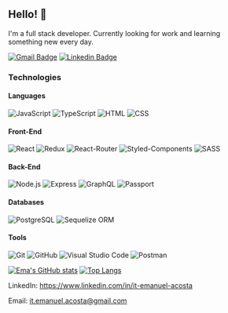 ##  Hello! 👋

I'm a full stack developer. Currently looking for work and learning something new every day.

[![Gmail Badge](https://img.shields.io/badge/-it.emanuel.acosta@gmail.com-D14836?style=flat&logo=gmail&logoColor=white)](mailto:it.emanuel.acosta@gmail.com)
[![Linkedin Badge](https://img.shields.io/badge/-Emanuel-0077B5?style=flat&logo=linkedin&logoColor=white)](https://www.linkedin.com/in/it-emanuel-acosta/)


### Technologies

#### Languages
 ![JavaScript](https://img.shields.io/badge/JavaScript-F7DF1E?style=flat&logo=javascript&logoColor=black)
 ![TypeScript](https://img.shields.io/badge/TypeScript-007ACC?style=flat&logo=typescript&logoColor=white)
 ![HTML](https://img.shields.io/badge/HTML-239120?style=flat&logo=html5&logoColor=white)
 ![CSS](https://img.shields.io/badge/CSS-239120?&style=flat&logo=css3&logoColor=white)

#### Front-End
![React](https://img.shields.io/badge/React-20232A?style=flat&logo=react&logoColor=61DAFB)
![Redux](https://img.shields.io/badge/Redux-593D88?style=flat&logo=redux&logoColor=white)
![React-Router](https://img.shields.io/badge/React_Router-CA4245?style=flat&logo=react-router&logoColor=white)
![Styled-Components](https://img.shields.io/badge/styled--components-DB7093?style=flat&logo=styled-components&logoColor=white)
![SASS](https://img.shields.io/badge/Sass-CC6699?style=flat&logo=sass&logoColor=white)


#### Back-End
  ![Node.js](https://img.shields.io/badge/node.js-%2343853D.svg?style=flat&logo=node-dot-js&logoColor=white)
  ![Express](https://img.shields.io/badge/express.js-%23404d59.svg?style=flat&logo=express&logoColor=%2361DAFB)
  ![GraphQL](https://img.shields.io/badge/-GraphQL-E10098?style=flat&logo=graphql&color=ff69b4)
  ![Passport](https://img.shields.io/badge/passport-%23404d59.svg?style=flat&logo=passport&logoColor=%2361DAFB)
  
 
#### Databases
  ![PostgreSQL](https://img.shields.io/badge/PostgreSQL-316192?style=flat&logo=postgresql&logoColor=white)
  ![Sequelize ORM](https://img.shields.io/badge/Sequelize-316192?style=flat&logo=sequelize&logoColor=white)
  
  
  
#### Tools
![Git](https://img.shields.io/badge/-Git-white?style=flat&logo=git)
![GitHub](https://img.shields.io/badge/-GitHub-181717?style=flat&logo=github)
![Visual Studio Code](https://img.shields.io/badge/-VS%20Code-007ACC?style=flat&logo=visual-studio-code)
![Postman](https://img.shields.io/badge/-Postman-white?style=flat&logo=postman)


[![Ema's GitHub stats](https://github-readme-stats.vercel.app/api?username=ekel7&count_private=true)](https://github.com/anuraghazra/github-readme-stats) [![Top Langs](https://github-readme-stats.vercel.app/api/top-langs/?username=ekel7&count_private=true&layout=compact)](https://github.com/anuraghazra/github-readme-stats)


LinkedIn: https://www.linkedin.com/in/it-emanuel-acosta

Email: it.emanuel.acosta@gmail.com


<!--
**ekel7/ekel7** is a ✨ _special_ ✨ repository because its `README.md` (this file) appears on your GitHub profile.

Here are some ideas to get you started:

- 🔭 I’m currently working on ...
- 🌱 I’m currently learning ...
- 👯 I’m looking to collaborate on ...
- 🤔 I’m looking for help with ...
- 💬 Ask me about ...
- 📫 How to reach me: ...
- 😄 Pronouns: ...
- ⚡ Fun fact: ...
-->

